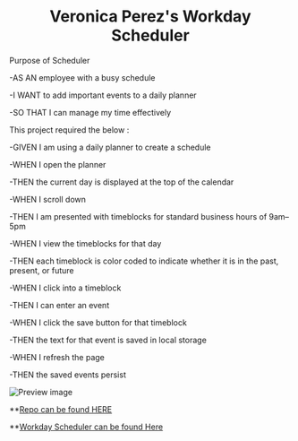 <h1 align="center">Veronica Perez's Workday Scheduler</h1>

Purpose of Scheduler

-AS AN employee with a busy schedule

-I WANT to add important events to a daily planner

-SO THAT I can manage my time effectively


This project required the below :

-GIVEN I am using a daily planner to create a schedule

-WHEN I open the planner

-THEN the current day is displayed at the top of the calendar

-WHEN I scroll down

-THEN I am presented with timeblocks for standard business hours of 9am&ndash;5pm

-WHEN I view the timeblocks for that day

-THEN each timeblock is color coded to indicate whether it is in the past, present, or future

-WHEN I click into a timeblock

-THEN I can enter an event

-WHEN I click the save button for that timeblock

-THEN the text for that event is saved in local storage

-WHEN I refresh the page

-THEN the saved events persist

![Preview image](./images/Screenshot%202023-10-10%20at%205.35.39 PM.png)

**[Repo can be found HERE](https://github.com/VernPG/workday-scheduler.git)

**[Workday Scheduler can be found Here](https://vernpg.github.io/workday-scheduler/)
